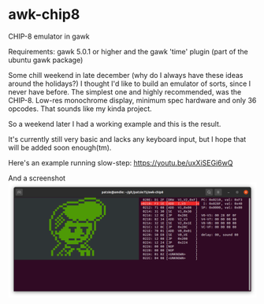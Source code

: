 # awk-chip8
CHIP-8 emulator in gawk

Requirements: gawk 5.0.1 or higher and the gawk 'time' plugin (part of the ubuntu gawk package)  

Some chill weekend in late december (why do I always have these ideas around the holidays?) I thought I'd like to build an emulator of sorts, since I never have before. The simplest one and highly recommended, was the CHIP-8. Low-res monochrome display, minimum spec hardware and only 36 opcodes. That sounds like my kinda project.  

So a weekend later I had a working example and this is the result.  

It's currently still very basic and lacks any keyboard input, but I hope that will be added soon enough(tm).  

Here's an example running slow-step: https://youtu.be/uxXiSEGi6wQ

And a screenshot ![screenshot](/screenshots/chip-8.png)
